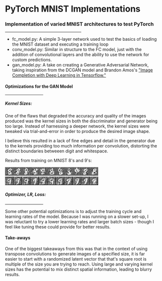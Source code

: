 # PyTorch MNIST Implementations
<h3>Implementation of varied MNIST architectures to test PyTorch</h3>
<hr width="50%">
<ul>
<li>fc_model.py: A simple 3-layer network used to test the basics of loading the MNIST dataset and executing a training loop</li>
<li>conv_model.py: Similar in structure to the FC model, just with the addition of convolutional layers and the ability to use the network for custom predictions.</li>
<li>gan_model.py: A take on creating a Generative Adversarial Network, taking inspiration from the DCGAN model and Brandon Amos's <a href="https://bamos.github.io/2016/08/09/deep-completion/#step-1-interpreting-images-as-samples-from-a-probability-distribution">"Image Completion with Deep Learning in Tensorflow."</a></li>
</ul>

<p></p>
<h4>Optimizations for the GAN Model</h4>
<hr width="25%">

<h5>Kernel Sizes:</h5>
<p>One of the flaws that degraded the accuracy and quality of the images produced was the kernel sizes in both the discriminator and generator being too large. Instead of harnessing a deeper network, the kernel sizes were tweaked via trial-and-error in order to produce the desired image shape.</p>

<p>I believe this resulted in a lack of fine edges and detail in the generator due to the kernels providing too much information per convolution, distorting the distinct boundaries betweeen digit and whitespace.</p>

<p>Results from training on MNIST 8's and 9's:<p>
<img src="https://raw.githubusercontent.com/qu-gg/pytorch-MNIST/master/results/8/77epoch0num.jpg"></img></br>
<img src="https://raw.githubusercontent.com/qu-gg/pytorch-MNIST/master/results/9/66epoch17num.jpg"></img>

<h5>Optimizer, LR, Loss:</h5>
<hr width="25%">

<p>Some other potential optimizations is to adjust the training cycle and learning rates of the model. Because I was running on a slower set-up, I was reluctant to try a lower learning rates and larger batch sizes - though I feel like tuning these could provide for better results.</p>
 
<h4> Take-aways </h4>
<p>One of the biggest takeaways from this was that in the context of using transpose convolutions to generate images of a specified size, it is far easier to start with a randomized latent vector that that's square root is multiple of the size you are trying to reach. Using large and varying kernel sizes has the potential to mix distinct spatial information, leading to blurry results.</p>

